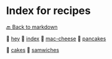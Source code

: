 # Index for recipes

[🔙 Back to markdown](markdown)

📄 [hey](hey)
📄 [index](index)
📄 [mac-cheese](mac-cheese)
📄 [pancakes](pancakes)

📁 [cakes](cakes)
📁 [samwiches](samwiches)
